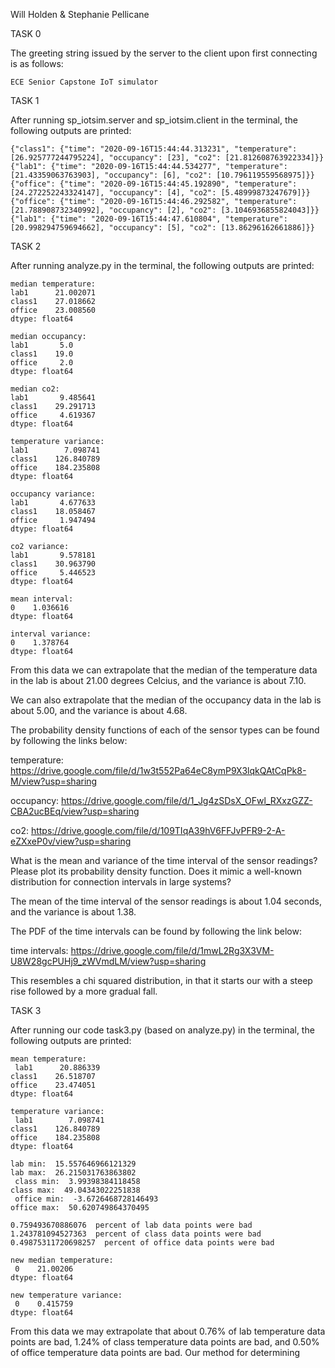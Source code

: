 Will Holden & Stephanie Pellicane 

TASK 0

The greeting string issued by the server to the client upon first connecting is as follows:

	ECE Senior Capstone IoT simulator




TASK 1

After running sp_iotsim.server and sp_iotsim.client in the terminal, the following outputs are printed:

	{"class1": {"time": "2020-09-16T15:44:44.313231", "temperature": [26.925777244795224], "occupancy": [23], "co2": [21.812608763922334]}}
	{"lab1": {"time": "2020-09-16T15:44:44.534277", "temperature": [21.43359063763903], "occupancy": [6], "co2": [10.796119559568975]}}
	{"office": {"time": "2020-09-16T15:44:45.192890", "temperature": [24.272252243324147], "occupancy": [4], "co2": [5.48999873247679]}}
	{"office": {"time": "2020-09-16T15:44:46.292582", "temperature": [21.788908732340992], "occupancy": [2], "co2": [3.1046936855824043]}}
	{"lab1": {"time": "2020-09-16T15:44:47.610804", "temperature": [20.998294759694662], "occupancy": [5], "co2": [13.86296162661886]}}



TASK 2

After running analyze.py in the terminal, the following outputs are printed:

	median temperature: 
	lab1      21.002071
	class1    27.018662
	office    23.008560
	dtype: float64 

	median occupancy: 
	lab1       5.0
	class1    19.0
	office     2.0
	dtype: float64 

	median co2: 
	lab1       9.485641
	class1    29.291713
	office     4.619367
	dtype: float64 

	temperature variance: 
	lab1        7.098741
	class1    126.840789
	office    184.235808
	dtype: float64 

	occupancy variance: 
	lab1       4.677633
	class1    18.058467
	office     1.947494
	dtype: float64 

	co2 variance: 
	lab1       9.578181
	class1    30.963790
	office     5.446523
	dtype: float64 

	mean interval: 
	0    1.036616
	dtype: float64 

	interval variance: 
	0    1.378764
	dtype: float64 

From this data we can extrapolate that the median of the temperature data in the lab is about 21.00 degrees Celcius, and the variance is about 7.10.

We can also extrapolate that the median of the occupancy data in the lab is about 5.00, and the variance is about 4.68.

The probability density functions of each of the sensor types can be found by following the links below:

temperature: https://drive.google.com/file/d/1w3t552Pa64eC8ymP9X3lqkQAtCqPk8-M/view?usp=sharing

occupancy: https://drive.google.com/file/d/1_Jg4zSDsX_OFwl_RXxzGZZ-CBA2ucBEq/view?usp=sharing

co2: https://drive.google.com/file/d/109TIqA39hV6FFJvPFR9-2-A-eZXxeP0v/view?usp=sharing

What is the mean and variance of the time interval of the sensor readings? Please plot its probability density function. Does it mimic a well-known distribution for connection intervals in large systems? 

The mean of the time interval of the sensor readings is about 1.04 seconds, and the variance is about 1.38.

The PDF of the time intervals can be found by following the link below:

time intervals: https://drive.google.com/file/d/1mwL2Rg3X3VM-U8W28gcPUHj9_zWVmdLM/view?usp=sharing

This resembles a chi squared distribution, in that it starts our with a steep rise followed by a more gradual fall. 




TASK 3

After running our code task3.py (based on analyze.py) in the terminal, the following outputs are printed:

	mean temperature: 
	 lab1      20.886339
	class1    26.518707
	office    23.474051
	dtype: float64 

	temperature variance: 
	 lab1        7.098741
	class1    126.840789
	office    184.235808
	dtype: float64 

	lab min:  15.557646966121329 
	lab max:  26.215031763863802 
	 class min:  3.99398384118458 
	class max:  49.04343022251838 
	 office min:  -3.6726468728146493 
	office max:  50.620749864370495 

	0.759493670886076  percent of lab data points were bad
	1.243781094527363  percent of class data points were bad
	0.49875311720698257  percent of office data points were bad 

	new median temperature: 
	 0    21.00206
	dtype: float64 

	new temperature variance: 
	 0    0.415759
	dtype: float64 

From this data we may extrapolate that about 0.76% of lab temperature data points are bad, 1.24% of class temperature data points are bad, 
and 0.50% of office temperature data points are bad. Our method for determining 






































